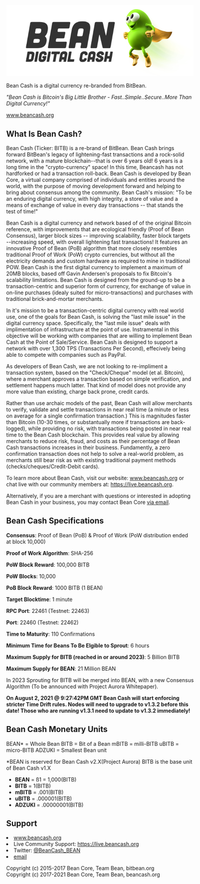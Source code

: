 <img src="BeanCashLogo.png">

Bean Cash is a digital currency re-branded from BitBean.

  *"Bean Cash is Bitcoin's Big Little Brother - Fast..Simple..Secure..More Than Digital Currency!"*

<a href="http://www.beancash.org">www.beancash.org</a>




What Is Bean Cash?
------------------

Bean Cash (Ticker: BITB) is a re-brand of BitBean. Bean Cash brings forward BitBean's legacy of lightening-fast transactions and a rock-solid network, with a mature blockchain--that is over 6 years old! 6 years is a long time in the "crypto-currency" space! In this time, Beancash has not hardforked or had a transaction roll-back. Bean Cash is developed by Bean Core, a virtual company comprised of individuals and entities around the world, with the purpose of moving development forward and helping to bring about consensus among the community. Bean Cash's mission: "To be an enduring digital currency, with high integrity, a store of value and a means of exchange of value in every day transactions -- that stands the test of time!"

Bean Cash is a digital currency and network based of of the original Bitcoin reference, with improvements that are ecological friendly (Proof of Bean Consensus), larger block sizes -- improving scalability, faster block targets --increasing speed, with overall lightening fast transactions! It features an innovative Proof of Bean (PoB) algorithm that more closely resembles traditional Proof of Work (PoW) crypto currencies, but without all the electricity demands and custom hardware as required to mine in traditional POW. Bean Cash is the first digital currency to implement a maximum of 20MB blocks, based off Gavin Andersen's proposals to fix Bitcoin's scalability limitations. Bean Cash is designed from the ground-up to be a transaction-centric and superior form of currency, for exchange of value in on-line purchases (idealy suited for micro-transactions) and purchases with traditional brick-and-mortar merchants. 

In it's mission to be a transaction-centric digital currency with real world use, one of the goals for Bean Cash, is solving the "last mile issue" in the digital currency space. Specifically, the "last mile issue" deals with implimentation of infrastructure at the point of use. Instramental in this objective will be working with companies that are willing to implement Bean Cash at the Point of Sale/Service. Bean Cash is designed to support a network with over 1,300 TPS (Transactions Per Second), effecively being able to compete with companies such as PayPal. 

As developers of Bean Cash, we are not looking to re-impliment a transaction system, based on the "Check/Cheque" model (et al. Bitcoin), where a merchant approves a transaction based on simple verification, and settlement happens much latter. That kind of model does not provide any more value than existing, charge back prone, credit cards. 

Rather than use archaic models of the past, Bean Cash will allow merchants to verify, validate and settle transactions in near real time (a minute or less on average for a single confirmation transaction.) This is magnitudes faster than Bitcoin (10-30 times, or substantually more if transactions are back-logged), while providing no risk, with transactions being posted in near real time to the Bean Cash blockchain. This provides real value by allowing merchants to reduce risk, fraud, and costs as their percentage of Bean Cash transactions increases in their business. Fundamently, a zero confirmation transaction does not help to solve a real-world problem, as merchants still bear risk as with existing traditional payment methods (checks/cheques/Credit-Debit cards). 

To learn more about Bean Cash, visit our website:  <a href="http://www.beancash.org">www.beancash.org</a> or chat live with
our community members at:  <a href="https://live.beancash.org">https://live.beancash.org</a>.

Alternatively, if you are a merchant with questions or interested in adopting Bean Cash in your
business, you may contact Bean Core <a href="mailto:support@beancash.org">via email</a>.



Bean Cash Specifications
------------------------

**Consensus**: Proof of Bean (PoB) & Proof of Work (PoW distribution ended at block 10,000)

**Proof of Work Algorithm**: SHA-256

**PoW Block Reward**: 100,000 BITB

**PoW Blocks**: 10,000

**PoB Block Reward**: 1000 BITB (1 BEAN)
                          
**Target Blocktime**: 1 minute

**RPC Port**: 22461 (Testnet: 22463)

**Port**: 22460 (Testnet: 22462)

**Time to Maturity**: 110 Confirmations

**Minimum Time for Beans To Be Elgible to Sprout**: 6 hours

**Maximum Supply for BITB (reached in or around 2023)**: 5 Billion BITB

**Maximum Supply for BEAN**: 21 Million BEAN

In 2023 Sprouting for BITB will be merged into BEAN, with a new Consensus Algorithm (To be announced with Project Aurora Whitepaper).

**On August 2, 2021 @ 9:27:42PM GMT Bean Cash will start enforcing stricter Time Drift rules. Nodes will need to upgrade to v1.3.2 before this date! Those who are running v1.3.1 need to update to v1.3.2 immediately!**


Bean Cash Monetary Units
------------------------
BEAN* = Whole Bean
BITB = Bit of a Bean
mBITB = milli-BITB
uBITB = micro-BITB
ADZUKI = Smallest Bean unit

*BEAN is reserved for Bean Cash v2.X(Project Aurora)
BITB is the base unit of Bean Cash v1.X

 + **BEAN** = ß1 = 1,000(BITB)
 + **BITB** = 1(BITB)
 + **mBITB** = .001(BITB)
 + **uBITB** = .000001(BITB)
 + **ADZUKI** = .00000001(BITB)
 
Support
-------
<li><a href="http://www.beancash.org">www.beancash.org</a></li>
<li>Live Community Support:  <a href="https://live.beancash.org">https://live.beancash.org</a></li>
<li>Twitter:  <a href="https://twitter.com/BeanCash_BEAN">@BeanCash_BEAN</a></li>
<li><a href="mailto:support@beancash.org">email</a>


Copyright (c) 2015-2017 Bean Core, Team Bean, bitbean.org<br>
Copyright (c) 2017-2021 Bean Core, Team Bean, beancash.org
